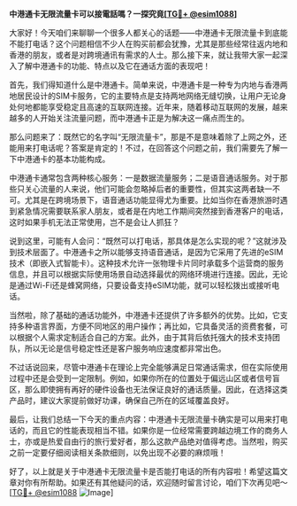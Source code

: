 **中港通卡无限流量卡可以接電話嗎？一探究竟[[TG💪+ @esim1088](https://t.me/s/esim1088)]**

大家好！今天咱们来聊聊一个很多人都关心的话题——中港通卡无限流量卡到底能不能打电话？这个问题相信不少人在购买前都会犹豫，尤其是那些经常往返内地和香港的朋友，或者是对跨境通讯有需求的人士。那么接下来，就让我带大家一起深入了解中港通卡的功能、特点以及它在通话方面的表现吧！

首先，我们得知道什么是中港通卡。简单来说，中港通卡是一种专为内地与香港两地居民设计的SIM卡服务，它的主要特点是支持两地网络无缝切换，让用户无论身处何地都能享受稳定且高速的互联网连接。近年来，随着移动互联网的发展，越来越多的人开始关注流量问题，而中港通卡正是为解决这一痛点而生的。

那么问题来了：既然它的名字叫“无限流量卡”，那是不是意味着除了上网之外，还能用来打电话呢？答案是肯定的！不过，在回答这个问题之前，我们需要先了解一下中港通卡的基本功能构成。

中港通卡通常包含两种核心服务：一是数据流量服务；二是语音通话服务。对于那些只关心流量的人来说，他们可能会忽略掉后者的重要性，但其实这两者缺一不可。尤其是在跨境场景下，语音通话功能显得尤为重要。比如当你在香港旅游时遇到紧急情况需要联系家人朋友，或者是在内地工作期间突然接到香港客户的电话，这时如果手机无法正常使用，岂不是会让人抓狂？

说到这里，可能有人会问：“既然可以打电话，那具体是怎么实现的呢？”这就涉及到技术层面了。中港通卡之所以能够支持语音通话，是因为它采用了先进的eSIM技术（即嵌入式智能卡）。这种技术允许一张物理卡片同时承载多个运营商的服务信息，并且可以根据实际使用场景自动选择最优的网络环境进行连接。因此，无论是通过Wi-Fi还是蜂窝网络，只要设备支持eSIM功能，就可以轻松拨出或接听电话。

当然啦，除了基础的通话功能外，中港通卡还提供了许多额外的优势。比如，它支持多种语言界面，方便不同地区的用户操作；再比如，它具备灵活的资费套餐，可以根据个人需求定制适合自己的方案。此外，由于其背后依托强大的技术支持团队，所以无论是信号稳定性还是客户服务响应速度都非常出色。

不过话说回来，尽管中港通卡在理论上完全能够满足日常通话需求，但在实际使用过程中还是会受到一定限制。例如，如果你所在的位置处于偏远山区或者信号盲区，那么即使拥有再好的硬件设备也无法保证良好的通话质量。因此，在选择这类产品时，建议大家提前做好功课，确保自己所在的区域覆盖良好。

最后，让我们总结一下今天的重点内容：中港通卡无限流量卡确实是可以用来打电话的，而且它的性能表现相当不错。如果你是一位经常需要跨越边境工作的商务人士，亦或是热爱自由行的旅行爱好者，那么这款产品绝对值得考虑。当然啦，购买之前一定要仔细阅读相关条款细则，以免出现不必要的麻烦哦！

好了，以上就是关于中港通卡无限流量卡是否能打电话的所有内容啦！希望这篇文章对你有所帮助。如果还有其他疑问的话，欢迎随时留言讨论，咱们下次再见吧～[[TG💪+ @esim1088](https://t.me/s/esim1088) ![Image](https://i.postimg.cc/4NQfJmqS/Snipaste-2025-05-13-00-14-12.png)]